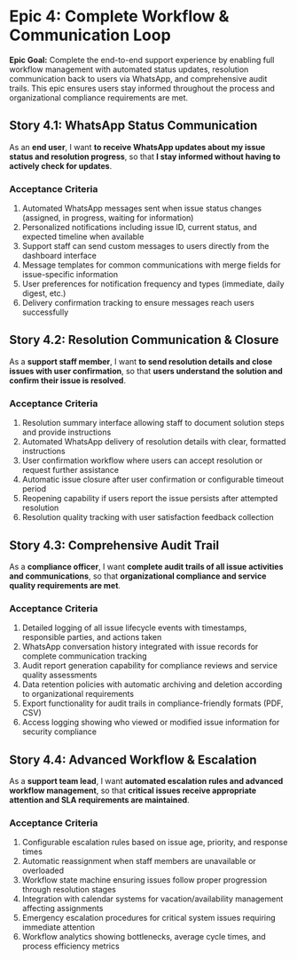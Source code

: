 # Epic 4: Complete Workflow & Communication Loop

**Epic Goal:** Complete the end-to-end support experience by enabling full workflow management with automated status updates, resolution communication back to users via WhatsApp, and comprehensive audit trails. This epic ensures users stay informed throughout the process and organizational compliance requirements are met.

## Story 4.1: WhatsApp Status Communication

As an **end user**,
I want **to receive WhatsApp updates about my issue status and resolution progress**,
so that **I stay informed without having to actively check for updates**.

### Acceptance Criteria
1. Automated WhatsApp messages sent when issue status changes (assigned, in progress, waiting for information)
2. Personalized notifications including issue ID, current status, and expected timeline when available
3. Support staff can send custom messages to users directly from the dashboard interface
4. Message templates for common communications with merge fields for issue-specific information
5. User preferences for notification frequency and types (immediate, daily digest, etc.)
6. Delivery confirmation tracking to ensure messages reach users successfully

## Story 4.2: Resolution Communication & Closure

As a **support staff member**,
I want **to send resolution details and close issues with user confirmation**,
so that **users understand the solution and confirm their issue is resolved**.

### Acceptance Criteria
1. Resolution summary interface allowing staff to document solution steps and provide instructions
2. Automated WhatsApp delivery of resolution details with clear, formatted instructions
3. User confirmation workflow where users can accept resolution or request further assistance
4. Automatic issue closure after user confirmation or configurable timeout period
5. Reopening capability if users report the issue persists after attempted resolution
6. Resolution quality tracking with user satisfaction feedback collection

## Story 4.3: Comprehensive Audit Trail

As a **compliance officer**,
I want **complete audit trails of all issue activities and communications**,
so that **organizational compliance and service quality requirements are met**.

### Acceptance Criteria
1. Detailed logging of all issue lifecycle events with timestamps, responsible parties, and actions taken
2. WhatsApp conversation history integrated with issue records for complete communication tracking
3. Audit report generation capability for compliance reviews and service quality assessments
4. Data retention policies with automatic archiving and deletion according to organizational requirements
5. Export functionality for audit trails in compliance-friendly formats (PDF, CSV)
6. Access logging showing who viewed or modified issue information for security compliance

## Story 4.4: Advanced Workflow & Escalation

As a **support team lead**,
I want **automated escalation rules and advanced workflow management**,
so that **critical issues receive appropriate attention and SLA requirements are maintained**.

### Acceptance Criteria
1. Configurable escalation rules based on issue age, priority, and response times
2. Automatic reassignment when staff members are unavailable or overloaded
3. Workflow state machine ensuring issues follow proper progression through resolution stages
4. Integration with calendar systems for vacation/availability management affecting assignments
5. Emergency escalation procedures for critical system issues requiring immediate attention
6. Workflow analytics showing bottlenecks, average cycle times, and process efficiency metrics